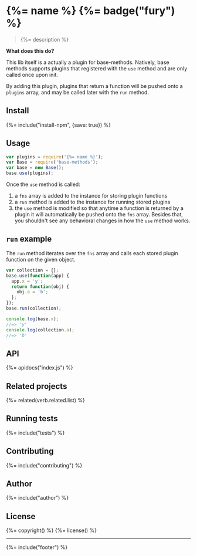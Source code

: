 # {%= name %} {%= badge("fury") %}

> {%= description %}

**What does this do?**

This lib itself is a actually a plugin for base-methods. Natively, base methods supports plugins that registered with the `use` method and are only called once upon init.

By adding this plugin, plugins that return a function will be pushed onto a `plugins` array, and may be called later with the `run` method.

## Install
{%= include("install-npm", {save: true}) %}

## Usage

```js
var plugins = require('{%= name %}');
var Base = require('base-methods');
var base = new Base();
base.use(plugins);
```

Once the `use` method is called:

1. a `fns` array is added to the instance for storing plugin functions
1. a `run` method is added to the instance for running stored plugins
1. the `use` method is modified so that anytime a function is returned by a plugin it will automatically be pushed onto the `fns` array. Besides that, you shouldn't see any behavioral changes in how the `use` method works.

## `run` example

The `run` method iterates over the `fns` array and calls each stored plugin function on the given object.

```js
var collection = {};
base.use(function(app) {
  app.x = 'y';
  return function(obj) {
    obj.a = 'b';
  };
});
base.run(collection);

console.log(base.x);
//=> 'y'
console.log(collection.a);
//=> 'b'
```

## API
{%= apidocs("index.js") %}

## Related projects
{%= related(verb.related.list) %}  

## Running tests
{%= include("tests") %}

## Contributing
{%= include("contributing") %}

## Author
{%= include("author") %}

## License
{%= copyright() %}
{%= license() %}

***

{%= include("footer") %}
